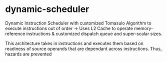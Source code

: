 # dynamic-scheduler

Dynamic Instruction Scheduler with customized Tomasulo Algorithm to execute instructions out of order -> Uses L2 Cache to operate memory-reference instructions & customized dispatch queue and super-scalar sizes.

This architecture takes in instructions and executes them based on readiness of source operands that are dependant across instructions. Thus, hazards are prevented
